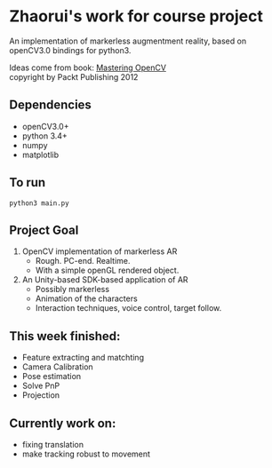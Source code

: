 # Zhaorui's work for course project  
An implementation of markerless augmentment reality, based on openCV3.0 bindings for python3.  

Ideas come from book: [Mastering OpenCV](https://github.com/MasteringOpenCV/code)   
copyright by Packt Publishing 2012  

## Dependencies
- openCV3.0+
- python 3.4+
- numpy
- matplotlib

## To run
```
python3 main.py
```

## Project Goal
1. OpenCV implementation of markerless AR
	- Rough. PC-end. Realtime.
	- With a simple openGL rendered object.
2. An Unity-based SDK-based application of AR
	- Possibly markerless
	- Animation of the characters 
	- Interaction techniques, voice control, target follow.  

## This week finished:
- Feature extracting and matchting  
- Camera Calibration  
- Pose estimation  
- Solve PnP  
- Projection  


## Currently work on:
- fixing translation  
- make tracking robust to movement